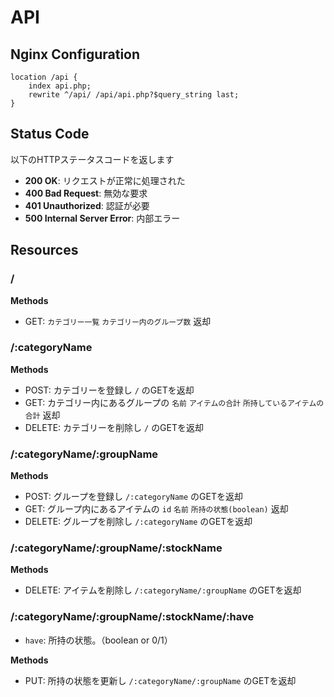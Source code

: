 # API
## Nginx Configuration
```
location /api {
    index api.php;
    rewrite ^/api/ /api/api.php?$query_string last;
}
```

## Status Code
以下のHTTPステータスコードを返します
* **200 OK**: リクエストが正常に処理された
* **400 Bad Request**: 無効な要求
* **401 Unauthorized**: 認証が必要
* **500 Internal Server Error**: 内部エラー

## Resources
### /
**Methods**
* GET: `カテゴリー一覧` `カテゴリー内のグループ数` 返却

### /:categoryName
**Methods**
* POST: カテゴリーを登録し `/` のGETを返却
* GET: カテゴリー内にあるグループの `名前` `アイテムの合計` `所持しているアイテムの合計` 返却
* DELETE: カテゴリーを削除し `/` のGETを返却

### /:categoryName/:groupName
**Methods**
* POST: グループを登録し `/:categoryName` のGETを返却
* GET: グループ内にあるアイテムの `id` `名前` `所持の状態(boolean)` 返却
* DELETE: グループを削除し `/:categoryName` のGETを返却

### /:categoryName/:groupName/:stockName
**Methods**
* DELETE: アイテムを削除し `/:categoryName/:groupName` のGETを返却

### /:categoryName/:groupName/:stockName/:have
* `have`: 所持の状態。（boolean or 0/1）

**Methods**
* PUT: 所持の状態を更新し `/:categoryName/:groupName` のGETを返却
